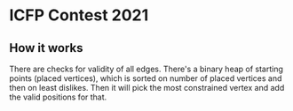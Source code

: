 # ICFP Contest 2021

## How it works

There are checks for validity of all edges. There's a binary heap of starting points (placed vertices), which is sorted on number of placed vertices and then on least dislikes. Then it will pick the most constrained vertex and add the valid positions for that.

